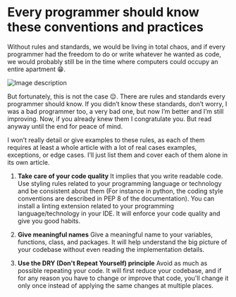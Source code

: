 # Every programmer should know these conventions and practices

Without rules and standards, we would be living in total chaos, and if every programmer had the freedom to do or write whatever he wanted as code, we would probably still be in the time where computers could occupy an entire apartment 😁.


![Image description](https://img.freepik.com/free-photo/sofware-developer-thinking-while-touching-beard-while-typing-laptop-sitting-desk-with-multiple-screens-parsing-code-focused-database-admin-working-with-team-coding-background_482257-33556.jpg)

But fortunately, this is not the case 😌. There are rules and standards every programmer should know. If you didn’t know these standards, don’t worry, I was a bad programmer too, a very bad one, but now I’m better and I’m still improving. Now, if you already knew them I congratulate you. But read anyway until the end for peace of mind.

I won’t really detail or give examples to these rules, as each of them requires at least a whole article with a lot of real cases examples, exceptions, or edge cases. I’ll just list them and cover each of them alone in its own article.


1. **Take care of your code quality**
It implies that you write readable code. Use styling rules related to your programming language or technology and be consistent about them (For instance in python, the coding style conventions are described in PEP 8 of the documentation). You can install a linting extension related to your programming language/technology in your IDE. It will enforce your code quality and give you good habits.


2. **Give meaningful names**
Give a meaningful name to your variables, functions, class, and packages. It will help understand the big picture of your codebase without even reading the implementation details.


3. **Use the DRY (Don't Repeat Yourself) principle**
Avoid as much as possible repeating your code. It will first reduce your codebase, and if for any reason you have to change or improve that code, you'll change it only once instead of applying the same changes at multiple places.